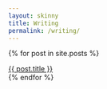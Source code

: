```yaml
---
layout: skinny
title: Writing
permalink: /writing/
---
```


{% for post in site.posts %}
  <div class='mb1'>
    <a class='block bold black' href='{{ post.url | prepend: site.baseurl }}'>
      {{ post.title }}
    </a>
  </div>
{% endfor %}
